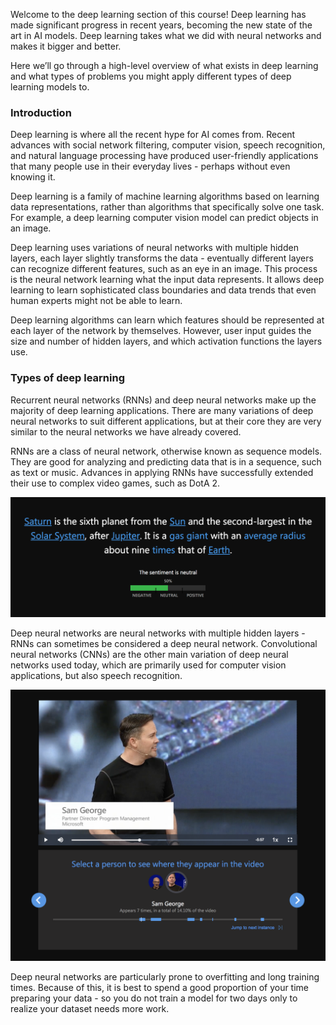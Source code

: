 Welcome to the deep learning section of this course! Deep learning has made significant progress in recent years, becoming the new state of the art in AI models. Deep learning takes what we did with neural networks and makes it bigger and better.

Here we’ll go through a high-level overview of what exists in deep learning and what types of problems you might apply different types of deep learning models to.

### Introduction

Deep learning is where all the recent hype for AI comes from. Recent advances with social network filtering, computer vision, speech recognition, and natural language processing have produced user-friendly applications that many people use in their everyday lives - perhaps without even knowing it.

Deep learning is a family of machine learning algorithms based on learning data representations, rather than algorithms that specifically solve one task. For example, a deep learning computer vision model can predict objects in an image.

Deep learning uses variations of neural networks with multiple hidden layers, each layer slightly transforms the data - eventually different layers can recognize different features, such as an eye in an image. This process is the neural network learning what the input data represents. It allows deep learning to learn sophisticated class boundaries and data trends that even human experts might not be able to learn.

Deep learning algorithms can learn which features should be represented at each layer of the network by themselves. However, user input guides the size and number of hidden layers, and which activation functions the layers use.

### Types of deep learning

Recurrent neural networks (RNNs) and deep neural networks make up the majority of deep learning applications. There are many variations of deep neural networks to suit different applications, but at their core they are very similar to the neural networks we have already covered.

RNNs are a class of neural network, otherwise known as sequence models. They are good for analyzing and predicting data that is in a sequence, such as text or music. Advances in applying RNNs have successfully extended their use to complex video games, such as DotA 2.

![6.1 TextExample](../media/6.1_TextExample.png)

Deep neural networks are neural networks with multiple hidden layers - RNNs can sometimes be considered a deep neural network. Convolutional neural networks (CNNs) are the other main variation of deep neural networks used today, which are primarily used for computer vision applications, but also speech recognition.

![6.1 VideoExample](../media/6.1_VideoExample.png)

Deep neural networks are particularly prone to overfitting and long training times. Because of this, it is best to spend a good proportion of your time preparing your data - so you do not train a model for two days only to realize your dataset needs more work.